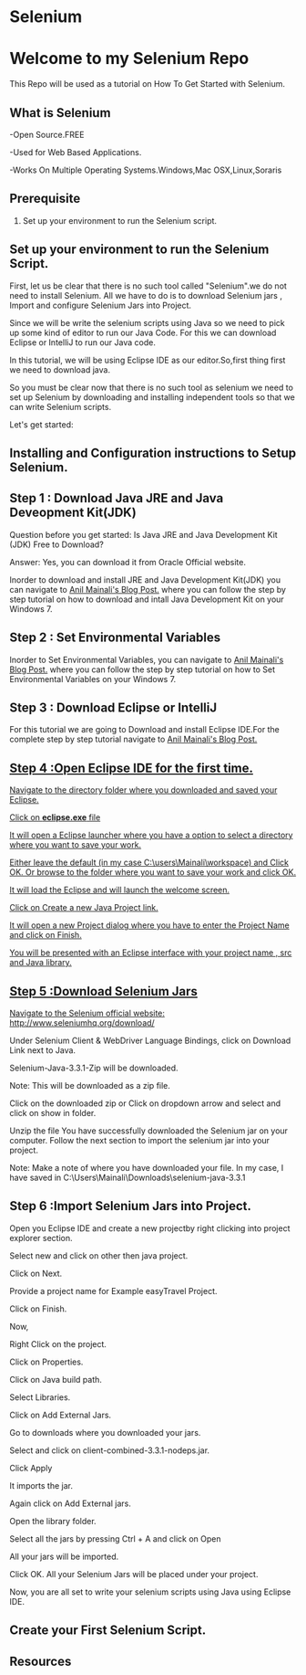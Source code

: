 # Selenium
# Welcome to my Selenium Repo

This Repo will be used as a tutorial on How To Get Started with Selenium.

## What is Selenium

-Open Source.FREE

-Used for Web Based Applications.

-Works On Multiple Operating Systems.Windows,Mac OSX,Linux,Soraris

## Prerequisite
1. Set up your environment to run the Selenium script.

## Set up your environment to run the Selenium Script.
First, let us be clear that there is no such tool called "Selenium".we do not need to install Selenium. All we have to do is to download Selenium jars , Import and configure Selenium Jars into Project.

Since we will be write the selenium scripts using Java so we need to pick up some kind of editor to run our Java Code. For this we can  download Eclipse or IntelliJ to run our Java code.

In this tutorial, we will be using Eclipse IDE as our editor.So,first thing first we need to download java.

So you must be clear now that there is no such tool as selenium we need to set up Selenium by downloading and installing independent tools so that we can write Selenium scripts.

Let's get started:

## Installing and Configuration instructions to Setup Selenium.

## Step 1 : Download Java JRE and Java Deveopment Kit(JDK)
Question before you get started: Is Java JRE and Java Development Kit (JDK) Free to Download?

Answer: Yes, you can download it from Oracle Official website.

Inorder to download and install JRE and Java Development Kit(JDK) you can navigate to <a href="http://softwaretestingcafe.com/how-to-download-and-install-java-development-kit-jdk/"> Anil Mainali's Blog Post.</a> where you can follow the step by step tutorial on how to download and intall Java Development Kit on your Windows 7.

## Step 2 : Set Environmental Variables
Inorder to Set Environmental Variables, you can navigate to <a href="http://softwaretestingcafe.com/how-to-set-the-path-and-environment-variables-in-windows-7/?preview=true"> Anil Mainali's Blog Post.</a> where you can follow the step by step tutorial on how to Set Environmental Variables on your Windows 7.

## Step 3 : Download Eclipse or IntelliJ
For this tutorial we are going to Download and install Eclipse IDE.For the complete step by step tutorial navigate to <a href="http://softwaretestingcafe.com/how-to-download-eclipse-neon-on-windows-7/"> Anil Mainali's Blog Post.

## Step 4 :Open Eclipse IDE for the first time.
Navigate to the directory folder where you downloaded and saved your Eclipse.

Click on **eclipse.exe** file

It will open a Eclipse launcher where you have a option to select a directory where you want to save your work.

Either leave the default (in my case C:\users\Mainali\workspace) and Click OK. Or browse to the folder where you want to save your work and click OK.

It will load the Eclipse and will launch the welcome screen.

Click on Create a new Java Project link.

It will open a new Project dialog where you have to enter the Project Name and click on Finish.

You will be presented with an Eclipse interface with your project name , src and Java library.

## Step 5 :Download Selenium Jars
Navigate to the Selenium official website: http://www.seleniumhq.org/download/

Under Selenium Client & WebDriver Language Bindings, click on Download Link next to Java.

Selenium-Java-3.3.1-Zip will be downloaded.

Note: This will be downloaded as a zip file.

Click on the downloaded zip or Click on dropdown arrow and select and click on show in folder.

Unzip the file
 You have successfully downloaded the Selenium jar on your computer. Follow the next section to import  the selenium jar into your project.
 
 Note: Make a note of where you have downloaded your file. In my case, I have saved in C:\Users\Mainali\Downloads\selenium-java-3.3.1

## Step 6 :Import Selenium Jars into Project.

Open you Eclipse IDE and create a new projectby right clicking into project explorer section.

Select new and click on other then java project.

Click on Next.

Provide a project name for Example easyTravel Project.

Click on Finish.

Now,

Right Click on the project.

Click on Properties.

Click on Java build path.

Select Libraries.

Click on Add External Jars.

Go to downloads where you downloaded your jars.

Select and click on client-combined-3.3.1-nodeps.jar.

Click Apply

It imports the jar.

Again click on Add External jars.

Open the library folder.

Select all the jars by pressing Ctrl + A and click on Open

All your jars will be imported.

Click OK. All your Selenium Jars will be placed under your project.

Now, you are all set to write your selenium scripts using Java using Eclipse IDE.


## Create your First Selenium Script.


## Resources



